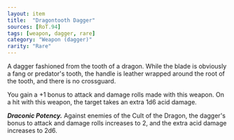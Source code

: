```yaml
---
layout: item
title:  "Dragontooth Dagger"
sources: [RoT.94]
tags: [weapon, dagger, rare]
category: "Weapon (dagger)"
rarity: "Rare"
---
```


A dagger fashioned from the tooth of a dragon. While the blade is obviously a fang or predator's tooth, the handle is leather wrapped around the root of the tooth, and there is no crossguard.

You gain a +1 bonus to attack and damage rolls made with this weapon. On a hit with this weapon, the target takes an extra 1d6 acid damage.

**_Draconic Potency._** Against enemies of the Cult of the Dragon, the dagger's bonus to attack and damage rolls increases to 2, and the extra acid damage increases to 2d6.